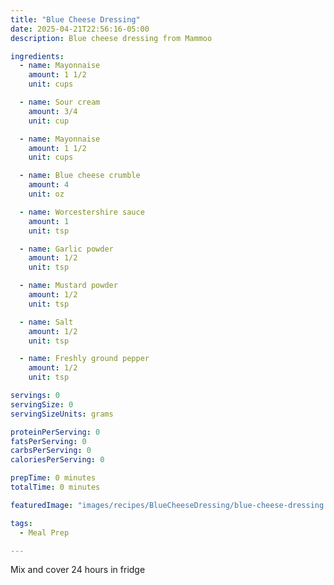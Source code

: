 ```yaml
---
title: "Blue Cheese Dressing"
date: 2025-04-21T22:56:16-05:00
description: Blue cheese dressing from Mammoo

ingredients:
  - name: Mayonnaise
    amount: 1 1/2
    unit: cups

  - name: Sour cream
    amount: 3/4
    unit: cup

  - name: Mayonnaise
    amount: 1 1/2
    unit: cups

  - name: Blue cheese crumble
    amount: 4
    unit: oz

  - name: Worcestershire sauce
    amount: 1
    unit: tsp

  - name: Garlic powder
    amount: 1/2
    unit: tsp

  - name: Mustard powder
    amount: 1/2
    unit: tsp

  - name: Salt
    amount: 1/2
    unit: tsp

  - name: Freshly ground pepper
    amount: 1/2
    unit: tsp

servings: 0
servingSize: 0
servingSizeUnits: grams

proteinPerServing: 0
fatsPerServing: 0
carbsPerServing: 0
caloriesPerServing: 0

prepTime: 0 minutes
totalTime: 0 minutes

featuredImage: "images/recipes/BlueCheeseDressing/blue-cheese-dressing.jpg"

tags:
  - Meal Prep

---
```


Mix and cover 24 hours in fridge